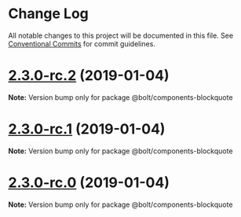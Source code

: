 # Change Log

All notable changes to this project will be documented in this file.
See [Conventional Commits](https://conventionalcommits.org) for commit guidelines.

# [2.3.0-rc.2](https://github.com/bolt-design-system/bolt/tree/master/packages/components/bolt-blockquote/compare/v2.3.0-rc.1...v2.3.0-rc.2) (2019-01-04)

**Note:** Version bump only for package @bolt/components-blockquote





# [2.3.0-rc.1](https://github.com/bolt-design-system/bolt/tree/master/packages/components/bolt-blockquote/compare/vv2.3.0-rc.0...v2.3.0-rc.1) (2019-01-04)

**Note:** Version bump only for package @bolt/components-blockquote





# [2.3.0-rc.0](https://github.com/bolt-design-system/bolt/tree/master/packages/components/bolt-blockquote/compare/v2.2.1...v2.3.0-rc.0) (2019-01-04)

**Note:** Version bump only for package @bolt/components-blockquote
